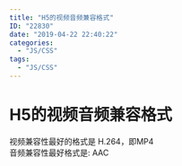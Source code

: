 ```yaml
---
title: "H5的视频音频兼容格式"
ID: "22830"
date: "2019-04-22 22:40:22"
categories: 
  - "JS/CSS"
tags: 
  - "JS/CSS"
---
```


# H5的视频音频兼容格式

视频兼容性最好的格式是 H.264，即MP4  
音频兼容性最好格式是: AAC
